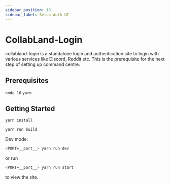 ```yaml
---
sidebar_position: 10
sidebar_label: Setup Auth UI
---
```


# CollabLand-Login

collabland-login is a standalone login and authentication site to login with various services like Discord, Reddit etc. This is the prerequisite for the next step of setting up command centre.

## Prerequisites
`node 16`
`yarn`

## Getting Started

```bash
yarn install

yarn run build
```

Dev mode:

```bash
<PORT=__port__> yarn run dev
```

or run

```bash
<PORT=__port__> yarn run start
```

to view the site.
